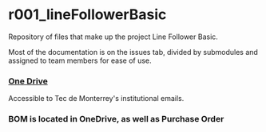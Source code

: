 # r001_lineFollowerBasic
Repository of files that make up the project Line Follower Basic.

Most of the documentation is on the issues tab, divided by submodules and assigned to team members for ease of use.

### [One Drive](https://tecmx-my.sharepoint.com/:f:/g/personal/a01245632_tec_mx/EgS8FKgESJVCtCgA0yk43AEBYTEx6EOHaXeUfOF6mjvEOg?e=j8asv0)
Accessible to Tec de Monterrey's institutional emails. 
### BOM is located in OneDrive, as well as Purchase Order
